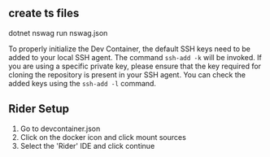 ## create ts files

dotnet nswag run nswag.json


To properly initialize the Dev Container, the default SSH keys need to be added to your local SSH agent. The command `ssh-add -k` will be invoked. If you are using a specific private key, please ensure that the key required for cloning the repository is present in your SSH agent. You can check the added keys using the `ssh-add -l` command.


## Rider Setup
1. Go to devcontainer.json
2. Click on the docker icon and click mount sources
3. Select the 'Rider' IDE and click continue
